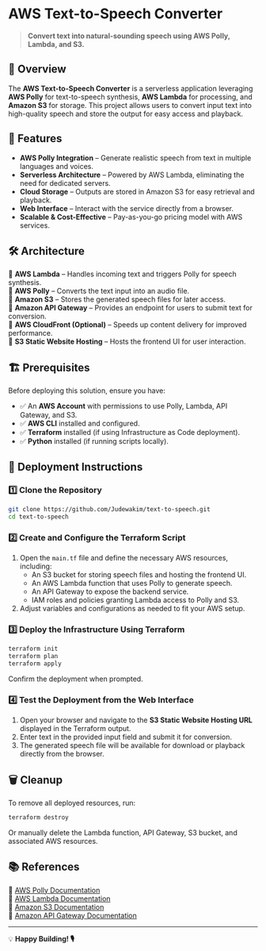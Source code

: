 # AWS Text-to-Speech Converter

> **Convert text into natural-sounding speech using AWS Polly, Lambda, and S3.**

## 📖 Overview

The **AWS Text-to-Speech Converter** is a serverless application leveraging **AWS Polly** for text-to-speech synthesis, **AWS Lambda** for processing, and **Amazon S3** for storage. This project allows users to convert input text into high-quality speech and store the output for easy access and playback.

## 🚀 Features

- **AWS Polly Integration** – Generate realistic speech from text in multiple languages and voices.
- **Serverless Architecture** – Powered by AWS Lambda, eliminating the need for dedicated servers.
- **Cloud Storage** – Outputs are stored in Amazon S3 for easy retrieval and playback.
- **Web Interface** – Interact with the service directly from a browser.
- **Scalable & Cost-Effective** – Pay-as-you-go pricing model with AWS services.

## 🛠️ Architecture

🔹 **AWS Lambda** – Handles incoming text and triggers Polly for speech synthesis.<br>
🔹 **AWS Polly** – Converts the text input into an audio file.<br>
🔹 **Amazon S3** – Stores the generated speech files for later access.<br>
🔹 **Amazon API Gateway** – Provides an endpoint for users to submit text for conversion.<br>
🔹 **AWS CloudFront (Optional)** – Speeds up content delivery for improved performance.<br>
🔹 **S3 Static Website Hosting** – Hosts the frontend UI for user interaction.<br>

## 🏗 Prerequisites

Before deploying this solution, ensure you have:

- ✅ An **AWS Account** with permissions to use Polly, Lambda, API Gateway, and S3.
- ✅ **AWS CLI** installed and configured.
- ✅ **Terraform** installed (if using Infrastructure as Code deployment).
- ✅ **Python** installed (if running scripts locally).

## 🚀 Deployment Instructions

### 1️⃣ **Clone the Repository**
```bash
git clone https://github.com/Judewakim/text-to-speech.git
cd text-to-speech
```

### 2️⃣ **Create and Configure the Terraform Script**
1. Open the `main.tf` file and define the necessary AWS resources, including:
   - An S3 bucket for storing speech files and hosting the frontend UI.
   - An AWS Lambda function that uses Polly to generate speech.
   - An API Gateway to expose the backend service.
   - IAM roles and policies granting Lambda access to Polly and S3.
2. Adjust variables and configurations as needed to fit your AWS setup.

### 3️⃣ **Deploy the Infrastructure Using Terraform**
```bash
terraform init
terraform plan
terraform apply
```
Confirm the deployment when prompted.

### 4️⃣ **Test the Deployment from the Web Interface**
1. Open your browser and navigate to the **S3 Static Website Hosting URL** displayed in the Terraform output.
2. Enter text in the provided input field and submit it for conversion.
3. The generated speech file will be available for download or playback directly from the browser.

## 🗑 Cleanup

To remove all deployed resources, run:
```bash
terraform destroy
```

Or manually delete the Lambda function, API Gateway, S3 bucket, and associated AWS resources.

## 📚 References

📌 [AWS Polly Documentation](https://docs.aws.amazon.com/polly/)<br>
📌 [AWS Lambda Documentation](https://docs.aws.amazon.com/lambda/)<br>
📌 [Amazon S3 Documentation](https://docs.aws.amazon.com/s3/)<br>
📌 [Amazon API Gateway Documentation](https://docs.aws.amazon.com/apigateway/)

---

💡 **Happy Building! 🎙️**

